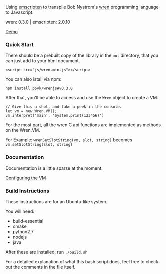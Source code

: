 Using [emscripten](https://emscripten.org/)
to transpile Bob Nystrom's [wren](http:wren.io) programming language to Javascript.

wren: 0.3.0 | emscripten: 2.0.10

[Demo](./examples/simple/index.html)

### Quick Start

There should be a prebuilt copy of the library in the `out` directory, that
you can just add to your html document.

    <script src="js/wren.min.js"></script>

You can also istall via npm:

    npm install ppvk/wrenjs#v0.3.0

After that, you'll be able to access and use the `Wren` object to create a VM.

    // Give this a shot, and take a peek in the console.
    let vm = new Wren.VM();
    vm.interpret('main', 'System.print(123456)')


For the most part, all the wren C api functions are implemented as methods on
the Wren.VM.

For Example:
`wrenSetSlotString(vm, slot, string)` becomes `vm.setSlotString(slot, string)`

### Documentation

Documentation is a little sparse at the moment.

[Configuring the VM](./docs/configuration.md)

### Build Instructions

These instructions are for an Ubuntu-like system.

You will need:
- build-essential
- cmake
- python2.7
- nodejs
- java

After these are installed, run `./build.sh`

For a detailed explanation of what this bash script does,
feel free to check out the comments in the file itself.
